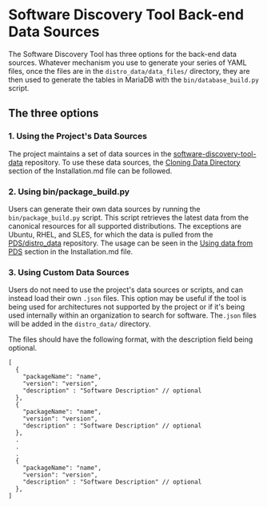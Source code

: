 # Software Discovery Tool Back-end Data Sources

The Software Discovery Tool has three options for the back-end data sources. Whatever mechanism you use to generate your series of YAML files, once the files are in the `distro_data/data_files/` directory, they are then used to generate the tables in MariaDB with the `bin/database_build.py` script.

## The three options

### 1. Using the Project's Data Sources

The project maintains a set of data sources in the [software-discovery-tool-data](https://github.com/openmainframeproject/software-discovery-tool-data) repository. To use these data sources, the [Cloning Data Directory](https://github.com/openmainframeproject/software-discovery-tool/blob/master/docs/Installation.md#step-5-cloning-data-directory-only-first-time) section of the Installation.md file can be followed.

### 2. Using bin/package_build.py

Users can generate their own data sources by running the `bin/package_build.py` script. This script retrieves the latest data from the canonical resources for all supported distributions. The exceptions are Ubuntu, RHEL, and SLES, for which the data is pulled from the [PDS/distro_data](https://github.com/linux-on-ibm-z/PDS/tree/master/distro_data) repository. The usage can be seen in the [Using data from PDS](https://github.com/openmainframeproject/software-discovery-tool/blob/master/docs/Installation.md#using-data-from-pds) section in the Installation.md file.

### 3. Using Custom Data Sources

Users do not need to use the project's data sources or scripts, and can instead load their own `.json` files. This option may be useful if the tool is being used for architectures not supported by the project or if it's being used internally within an organization to search for software. The`.json` files will be added in the `distro_data/` directory. 

The files should have the following format, with the description field being optional.

```
[
  {
    "packageName": "name",
    "version": "version",
    "description" : "Software Description" // optional
  },
  {
    "packageName": "name",
    "version": "version",
    "description" : "Software Description" // optional
  },
  .
  .
  .
  {
    "packageName": "name",
    "version": "version",
    "description" : "Software Description" // optional
  },
]
```
